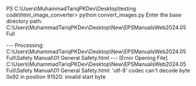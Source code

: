 PS C:\Users\MuhammadTariqPKDev\Desktop\testing code\html_image_converter> python convert_images.py
Enter the base directory path: C:\Users\MuhammadTariqPKDev\Desktop\New\EPSManualsWeb2024.05 Full

--- Processing: C:\Users\MuhammadTariqPKDev\Desktop\New\EPSManualsWeb2024.05 Full\Safety Manual\01 General Safety.html ---
[Error Opening File] C:\Users\MuhammadTariqPKDev\Desktop\New\EPSManualsWeb2024.05 Full\Safety Manual\01 General Safety.html: 'utf-8' codec can't decode byte 0x92 in position 91520: invalid start byte
